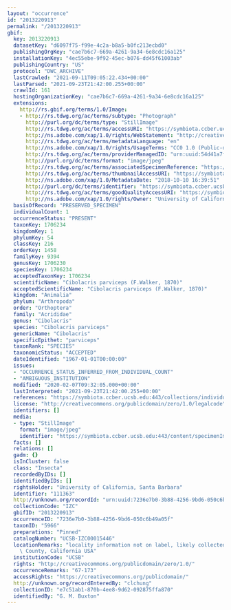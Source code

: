 ```yaml
---
layout: "occurrence"
id: "2013220913"
permalink: "/2013220913"
gbif:
  key: 2013220913
  datasetKey: "d6097f75-f99e-4c2a-b8a5-b0fc213ecbd0"
  publishingOrgKey: "cae7b6c7-669a-4261-9a34-6e8cdc16a125"
  installationKey: "4ec55ebe-9f92-45ec-b076-dd45f61003ab"
  publishingCountry: "US"
  protocol: "DWC_ARCHIVE"
  lastCrawled: "2021-09-11T09:05:22.434+00:00"
  lastParsed: "2021-09-23T21:42:00.255+00:00"
  crawlId: 161
  hostingOrganizationKey: "cae7b6c7-669a-4261-9a34-6e8cdc16a125"
  extensions:
    http://rs.gbif.org/terms/1.0/Image:
    - http://rs.tdwg.org/ac/terms/subtype: "Photograph"
      http://purl.org/dc/terms/type: "StillImage"
      http://rs.tdwg.org/ac/terms/accessURI: "https://symbiota.ccber.ucsb.edu:443/content/specimenImages/UCSB_IZC/UCSB-IZC00015/UCSB-IZC00015446_lg.jpg"
      http://ns.adobe.com/xap/1.0/rights/WebStatement: "http://creativecommons.org/publicdomain/zero/1.0/"
      http://rs.tdwg.org/ac/terms/metadataLanguage: "en"
      http://ns.adobe.com/xap/1.0/rights/UsageTerms: "CC0 1.0 (Public-domain)"
      http://rs.tdwg.org/ac/terms/providerManagedID: "urn:uuid:54d41a7f-4871-4658-976f-d4ba702f7484"
      http://purl.org/dc/terms/format: "image/jpeg"
      http://rs.tdwg.org/ac/terms/associatedSpecimenReference: "https://symbiota.ccber.ucsb.edu:443/collections/individual/index.php?occid=111363"
      http://rs.tdwg.org/ac/terms/thumbnailAccessURI: "https://symbiota.ccber.ucsb.edu:443/content/specimenImages/UCSB_IZC/UCSB-IZC00015/UCSB-IZC00015446_tn.jpg"
      http://ns.adobe.com/xap/1.0/MetadataDate: "2018-10-10 16:39:51"
      http://purl.org/dc/terms/identifier: "https://symbiota.ccber.ucsb.edu:443/content/specimenImages/UCSB_IZC/UCSB-IZC00015/UCSB-IZC00015446_lg.jpg"
      http://rs.tdwg.org/ac/terms/goodQualityAccessURI: "https://symbiota.ccber.ucsb.edu:443/content/specimenImages/UCSB_IZC/UCSB-IZC00015/UCSB-IZC00015446.jpg"
      http://ns.adobe.com/xap/1.0/rights/Owner: "University of California, Santa Barbara"
  basisOfRecord: "PRESERVED_SPECIMEN"
  individualCount: 1
  occurrenceStatus: "PRESENT"
  taxonKey: 1706234
  kingdomKey: 1
  phylumKey: 54
  classKey: 216
  orderKey: 1458
  familyKey: 9394
  genusKey: 1706230
  speciesKey: 1706234
  acceptedTaxonKey: 1706234
  scientificName: "Cibolacris parviceps (F.Walker, 1870)"
  acceptedScientificName: "Cibolacris parviceps (F.Walker, 1870)"
  kingdom: "Animalia"
  phylum: "Arthropoda"
  order: "Orthoptera"
  family: "Acrididae"
  genus: "Cibolacris"
  species: "Cibolacris parviceps"
  genericName: "Cibolacris"
  specificEpithet: "parviceps"
  taxonRank: "SPECIES"
  taxonomicStatus: "ACCEPTED"
  dateIdentified: "1967-01-01T00:00:00"
  issues:
  - "OCCURRENCE_STATUS_INFERRED_FROM_INDIVIDUAL_COUNT"
  - "AMBIGUOUS_INSTITUTION"
  modified: "2020-02-07T09:32:05.000+00:00"
  lastInterpreted: "2021-09-23T21:42:00.255+00:00"
  references: "https://symbiota.ccber.ucsb.edu:443/collections/individual/index.php?occid=111363"
  license: "http://creativecommons.org/publicdomain/zero/1.0/legalcode"
  identifiers: []
  media:
  - type: "StillImage"
    format: "image/jpeg"
    identifier: "https://symbiota.ccber.ucsb.edu:443/content/specimenImages/UCSB_IZC/UCSB-IZC00015/UCSB-IZC00015446_lg.jpg"
  facts: []
  relations: []
  gadm: {}
  isInCluster: false
  class: "Insecta"
  recordedByIDs: []
  identifiedByIDs: []
  rightsHolder: "University of California, Santa Barbara"
  identifier: "111363"
  http://unknown.org/recordId: "urn:uuid:7236e7b0-3b88-4256-9bd6-050c6b49a05f"
  collectionCode: "IZC"
  gbifID: "2013220913"
  occurrenceID: "7236e7b0-3b88-4256-9bd6-050c6b49a05f"
  taxonID: "5966"
  preparations: "Pinned"
  catalogNumber: "UCSB-IZC00015446"
  locationRemarks: "locality information not on label, likely collected in Santa Barbara\
    \ County, California USA"
  institutionCode: "UCSB"
  rights: "http://creativecommons.org/publicdomain/zero/1.0/"
  occurrenceRemarks: "67-173"
  accessRights: "https://creativecommons.org/publicdomain/"
  http://unknown.org/recordEnteredBy: "clchung"
  collectionID: "e7c51ab1-870b-4ee8-9d62-092875ffa870"
  identifiedBy: "G. M. Buxton"
---
```

